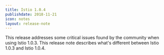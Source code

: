 ```yaml
---
title: Istio 1.0.4
publishdate: 2018-11-21
icon: notes
layout: release-note
---
```


This release addresses some critical issues found by the community when using Istio 1.0.3.
This release note describes what's different between Istio 1.0.3 and Istio 1.0.4.
